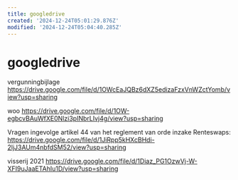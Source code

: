 ```yaml
---
title: googledrive
created: '2024-12-24T05:01:29.876Z'
modified: '2024-12-24T05:04:40.285Z'
---
```


# googledrive

vergunningbijlage
https://drive.google.com/file/d/1OWcEaJQBz6dXZ5edizaFzxVnWZctYomb/view?usp=sharing

woo 
https://drive.google.com/file/d/1OW-egbcvBAuWfXE0Nlzi3pINbrLIvj4g/view?usp=sharing

Vragen ingevolge artikel 44 van het reglement van orde inzake Renteswaps:
https://drive.google.com/file/d/1JiRpp5kHXcBHdi-2ljJ3AUm4nbfdSM52/view?usp=sharing

visserij 2021
https://drive.google.com/file/d/1Diaz_PG1OzwVj-W-XFI9uJaaETAhIu1D/view?usp=sharing

